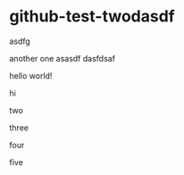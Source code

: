 # github-test-twodasdf
asdfg

 another one
asasdf
dasfdsaf

hello world!

hi

two

three

four

five